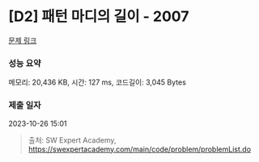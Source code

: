 # [D2] 패턴 마디의 길이 - 2007 

[문제 링크](https://swexpertacademy.com/main/code/problem/problemDetail.do?contestProbId=AV5P1kNKAl8DFAUq) 

### 성능 요약

메모리: 20,436 KB, 시간: 127 ms, 코드길이: 3,045 Bytes

### 제출 일자

2023-10-26 15:01



> 출처: SW Expert Academy, https://swexpertacademy.com/main/code/problem/problemList.do